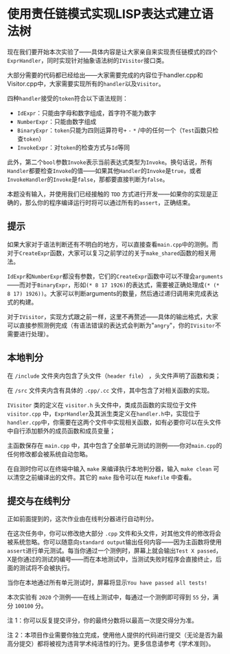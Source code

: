 # 使用责任链模式实现LISP表达式建立语法树

现在我们要开始本次实验了——具体内容是让大家亲自来实现责任链模式的四个`ExprHandler`，同时实现针对抽象语法树的`IVisitor`接口类。

大部分需要的代码都已经给出——大家需要完成的内容位于handler.cpp和Visitor.cpp中，大家需要实现所有的`handler`以及`Visitor`。

四种`handler`接受的`token`符合以下语法规则：

- `IdExpr`：只能由字母和数字组成，首字符不能为数字
- `NumberExpr`：只能由数字组成
- `BinaryExpr`：`token`只能为四则运算符号`+` `-` `*` /中的任何一个（`Test`函数只检查`token`）
- `InvokeExpr`：对`token`的检查方式与`Id`等同

此外，第二个`bool`参数`Invoke`表示当前表达式类型为`Invoke`。换句话说，所有`Handler`都要检查`Invoke`的值——如果其他`Handler`的`Invoke`是`true`，或者`InvokeHandler`的`Invoke`是`false`，那都要直接判断为`false`。

本题没有输入，并使用我们已经接触的 `TDD` 方式进行开发——如果你的实现是正确的，那么你的程序编译运行时将可以通过所有的`assert`，正确结束。

## 提示

如果大家对于语法判断还有不明白的地方，可以直接查看`main.cpp`中的测例。而对于`CreateExpr`函数，大家可以复习之前学过的关于`make_shared`函数的相关用法。

`IdExpr`和`NumberExpr`都没有参数，它们的`CreateExpr`函数中可以不理会`arguments`——而对于`BinaryExpr`，形如`(* 8 17 1926)`的表达式，需要被正确处理成`(* (* 8 17) 1926))`。大家可以判断arguments的数量，然后通过递归调用来完成表达式的构建。

对于`IVisitor`，实现方式跟之前一样，这里不再赘述——具体的输出格式，大家可以直接参照测例完成（有语法错误的表达式会判断为"`angry`"，你的`IVisitor`不需要进行处理）。



## 本地判分

在 `/include` 文件夹内包含了头文件（`header file`） ，头文件声明了函数和类；

在 `/src` 文件夹内含有具体的 `.cpp/.cc` 文件，其中包含了对相关函数的实现。

`IVisitor` 类的定义在 `visitor.h` 头文件中，类成员函数的实现位于文件 `visitor.cpp` 中，`ExprHandler`及其派生类定义在`handler.h`中，实现位于`handler.cpp`中，你需要在这两个文件中实现相关函数，如有必要你可以在头文件中自行添加额外的成员函数和成员变量；

主函数保存在 `main.cpp` 中，其中包含了全部单元测试的测例——你对`main.cpp`的任何修改都会被系统自动忽略。

在自测时你可以在终端中输入 `make` 来编译执行本地判分器，输入 `make clean` 可以清空之前编译出的文件。其它的 `make` 指令可以在 `Makefile` 中查看。



## 提交与在线判分

正如前面提到的，这次作业由在线判分器进行自动判分。

在这次任务中，你可以修改绝大部分 `.cpp` 文件和头文件，对其他文件的修改将会被系统忽略。你可以随意向`standard output`输出任何内容——因为主函数将使用`assert`进行单元测试。每当你通过一个测例时，屏幕上就会输出`Test X passed`，X是你通过的测试的编号——而在本地测试中，当测试失败时程序会直接终止，后面的测试将不会被执行。

当你在本地通过所有单元测试时，屏幕将显示`You have passed all tests!`

本次实验有 `2020` 个测例——在线上测试中，每通过一个测例即可得到 `55` 分，满分 `100100` 分。

注 1：你可以反复提交评分，你的最终分数将以最高一次提交得分为准。

注 2：本项目作业需要你独立完成，使用他人提供的代码进行提交（无论是否为最高分提交）都将被视为违背学术纯洁性的行为。更多信息请参考《学术准则》。

